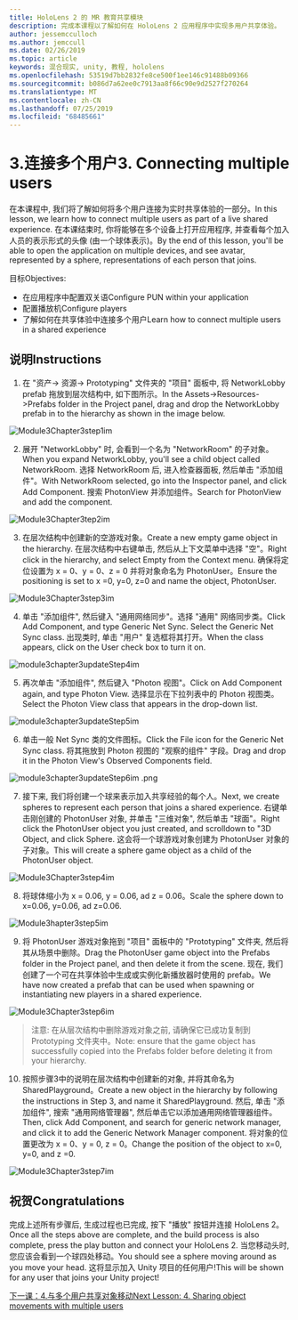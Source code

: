 ```yaml
---
title: HoloLens 2 的 MR 教育共享模块
description: 完成本课程以了解如何在 HoloLens 2 应用程序中实现多用户共享体验。
author: jessemcculloch
ms.author: jemccull
ms.date: 02/26/2019
ms.topic: article
keywords: 混合现实, unity, 教程, hololens
ms.openlocfilehash: 53519d7bb2832fe8ce500f1ee146c91488b09366
ms.sourcegitcommit: b086d7a62ee0c7913aa8f66c90e9d2527f270264
ms.translationtype: MT
ms.contentlocale: zh-CN
ms.lasthandoff: 07/25/2019
ms.locfileid: "68485661"
---
```

# <a name="3-connecting-multiple-users"></a><span data-ttu-id="deb52-104">3.连接多个用户</span><span class="sxs-lookup"><span data-stu-id="deb52-104">3. Connecting multiple users</span></span>

<span data-ttu-id="deb52-105">在本课程中, 我们将了解如何将多个用户连接为实时共享体验的一部分。</span><span class="sxs-lookup"><span data-stu-id="deb52-105">In this lesson, we learn how to connect multiple users as part of a live shared experience.</span></span> <span data-ttu-id="deb52-106">在本课结束时, 你将能够在多个设备上打开应用程序, 并查看每个加入人员的表示形式的头像 (由一个球体表示)。</span><span class="sxs-lookup"><span data-stu-id="deb52-106">By the end of this lesson, you'll be able to open the application on multiple devices, and see avatar, represented by a sphere, representations of each person that joins.</span></span> 

<span data-ttu-id="deb52-107">目标</span><span class="sxs-lookup"><span data-stu-id="deb52-107">Objectives:</span></span>

- <span data-ttu-id="deb52-108">在应用程序中配置双关语</span><span class="sxs-lookup"><span data-stu-id="deb52-108">Configure PUN within your application</span></span>
- <span data-ttu-id="deb52-109">配置播放机</span><span class="sxs-lookup"><span data-stu-id="deb52-109">Configure players</span></span>
- <span data-ttu-id="deb52-110">了解如何在共享体验中连接多个用户</span><span class="sxs-lookup"><span data-stu-id="deb52-110">Learn how to connect multiple users in a shared experience</span></span>

## <a name="instructions"></a><span data-ttu-id="deb52-111">说明</span><span class="sxs-lookup"><span data-stu-id="deb52-111">Instructions</span></span>

1. <span data-ttu-id="deb52-112">在 "资产-> 资源-> Prototyping" 文件夹的 "项目" 面板中, 将 NetworkLobby prefab 拖放到层次结构中, 如下图所示。</span><span class="sxs-lookup"><span data-stu-id="deb52-112">In the Assets->Resources->Prefabs folder in the Project panel, drag and drop the NetworkLobby prefab in to the hierarchy as shown in the image below.</span></span>

![Module3Chapter3step1im](images/module3chapter3step1im.PNG)

2. <span data-ttu-id="deb52-114">展开 "NetworkLobby" 时, 会看到一个名为 "NetworkRoom" 的子对象。</span><span class="sxs-lookup"><span data-stu-id="deb52-114">When you expand NetworkLobby, you'll see a child object called NetworkRoom.</span></span> <span data-ttu-id="deb52-115">选择 NetworkRoom 后, 进入检查器面板, 然后单击 "添加组件"。</span><span class="sxs-lookup"><span data-stu-id="deb52-115">With NetworkRoom selected, go into the Inspector panel, and click Add Component.</span></span> <span data-ttu-id="deb52-116">搜索 PhotonView 并添加组件。</span><span class="sxs-lookup"><span data-stu-id="deb52-116">Search for PhotonView and add the component.</span></span>

![Module3Chapter3tep2im](images/module3chapter3step2im.PNG)

3. <span data-ttu-id="deb52-118">在层次结构中创建新的空游戏对象。</span><span class="sxs-lookup"><span data-stu-id="deb52-118">Create a new empty game object in the hierarchy.</span></span> <span data-ttu-id="deb52-119">在层次结构中右键单击, 然后从上下文菜单中选择 "空"。</span><span class="sxs-lookup"><span data-stu-id="deb52-119">Right click in the hierarchy, and select Empty from the Context menu.</span></span> <span data-ttu-id="deb52-120">确保将定位设置为 x = 0、y = 0、z = 0 并将对象命名为 PhotonUser。</span><span class="sxs-lookup"><span data-stu-id="deb52-120">Ensure the positioning is set to x =0, y=0, z=0 and name the object, PhotonUser.</span></span>

![Module3Chapter3step3im](images/module3chapter3step3im.PNG)

4. <span data-ttu-id="deb52-122">单击 "添加组件", 然后键入 "通用网络同步"。选择 "通用" 网络同步类。</span><span class="sxs-lookup"><span data-stu-id="deb52-122">Click Add Component, and type Generic Net Sync. Select the Generic Net Sync class.</span></span> <span data-ttu-id="deb52-123">出现类时, 单击 "用户" 复选框将其打开。</span><span class="sxs-lookup"><span data-stu-id="deb52-123">When the class appears, click on the User check box to turn it on.</span></span> 

![module3chapter3updateStep4im](images/module3chapter3updateStep4im.png)

5. <span data-ttu-id="deb52-125">再次单击 "添加组件", 然后键入 "Photon 视图"。</span><span class="sxs-lookup"><span data-stu-id="deb52-125">Click on Add Component again, and type Photon View.</span></span> <span data-ttu-id="deb52-126">选择显示在下拉列表中的 Photon 视图类。</span><span class="sxs-lookup"><span data-stu-id="deb52-126">Select the Photon View class that appears in the drop-down list.</span></span>

![module3chapter3updateStep5im](images/module3chapter3updateStep5im.png)

6. <span data-ttu-id="deb52-128">单击一般 Net Sync 类的文件图标。</span><span class="sxs-lookup"><span data-stu-id="deb52-128">Click the File icon for the Generic Net Sync class.</span></span> <span data-ttu-id="deb52-129">将其拖放到 Photon 视图的 "观察的组件" 字段。</span><span class="sxs-lookup"><span data-stu-id="deb52-129">Drag and drop it in the Photon View's Observed Components field.</span></span> 

![module3chapter3updateStep6im .png](images/module3chapter3updateStep6im.png) 

7. <span data-ttu-id="deb52-131">接下来, 我们将创建一个球来表示加入共享经验的每个人。</span><span class="sxs-lookup"><span data-stu-id="deb52-131">Next, we create spheres to represent each person that joins a shared experience.</span></span> <span data-ttu-id="deb52-132">右键单击刚创建的 PhotonUser 对象, 并单击 "三维对象", 然后单击 "球面"。</span><span class="sxs-lookup"><span data-stu-id="deb52-132">Right click the PhotonUser object you just created, and scrolldown to "3D Object, and click Sphere.</span></span> <span data-ttu-id="deb52-133">这会将一个球游戏对象创建为 PhotonUser 对象的子对象。</span><span class="sxs-lookup"><span data-stu-id="deb52-133">This will create a sphere game object as a child of the PhotonUser object.</span></span>

![Module3Chapter3step4im](images/module3chapter3step4im.PNG)

8. <span data-ttu-id="deb52-135">将球体缩小为 x = 0.06, y = 0.06, ad z = 0.06。</span><span class="sxs-lookup"><span data-stu-id="deb52-135">Scale the sphere down to x=0.06, y=0.06, ad z=0.06.</span></span>

![Module3hapter3step5im](images/module3chapter3step5im.PNG)

9. <span data-ttu-id="deb52-137">将 PhotonUser 游戏对象拖到 "项目" 面板中的 "Prototyping" 文件夹, 然后将其从场景中删除。</span><span class="sxs-lookup"><span data-stu-id="deb52-137">Drag the PhotonUser game object into the Prefabs folder in the Project panel, and then delete it from the scene.</span></span> <span data-ttu-id="deb52-138">现在, 我们创建了一个可在共享体验中生成或实例化新播放器时使用的 prefab。</span><span class="sxs-lookup"><span data-stu-id="deb52-138">We have now created a prefab that can be used when spawning or instantiating new players in a shared experience.</span></span>

![Module3Chapter3step6im](images/module3chapter3step6im.PNG)

> <span data-ttu-id="deb52-140">注意: 在从层次结构中删除游戏对象之前, 请确保它已成功复制到 Prototyping 文件夹中。</span><span class="sxs-lookup"><span data-stu-id="deb52-140">Note: ensure that the game object has successfully copied into the Prefabs folder before deleting it from your hierarchy.</span></span>

10. <span data-ttu-id="deb52-141">按照步骤3中的说明在层次结构中创建新的对象, 并将其命名为 SharedPlayground。</span><span class="sxs-lookup"><span data-stu-id="deb52-141">Create a new object in the hierarchy by following the instructions in Step 3, and name it SharedPlayground.</span></span> <span data-ttu-id="deb52-142">然后, 单击 "添加组件", 搜索 "通用网络管理器", 然后单击它以添加通用网络管理器组件。</span><span class="sxs-lookup"><span data-stu-id="deb52-142">Then, click Add Component, and search for generic network manager, and click it to add the Generic Network Manager component.</span></span> <span data-ttu-id="deb52-143">将对象的位置更改为 x = 0、y = 0, z = 0。</span><span class="sxs-lookup"><span data-stu-id="deb52-143">Change the position of the object to x=0, y=0, and z =0.</span></span>

![Module3Chapter3step7im](images/module3chapter3step7im.PNG)


## <a name="congratulations"></a><span data-ttu-id="deb52-145">祝贺</span><span class="sxs-lookup"><span data-stu-id="deb52-145">Congratulations</span></span>

<span data-ttu-id="deb52-146">完成上述所有步骤后, 生成过程也已完成, 按下 "播放" 按钮并连接 HoloLens 2。</span><span class="sxs-lookup"><span data-stu-id="deb52-146">Once all the steps above are complete, and the build process is also complete, press the play button and connect your HoloLens 2.</span></span> <span data-ttu-id="deb52-147">当您移动头时, 您应该会看到一个球四处移动。</span><span class="sxs-lookup"><span data-stu-id="deb52-147">You should see a sphere moving around as you move your head.</span></span> <span data-ttu-id="deb52-148">这将显示加入 Unity 项目的任何用户!</span><span class="sxs-lookup"><span data-stu-id="deb52-148">This will be shown for any user that joins your Unity project!</span></span>

<span data-ttu-id="deb52-149">[下一课：4.与多个用户共享对象移动](mrlearning-sharing(photon)-ch4.md)</span><span class="sxs-lookup"><span data-stu-id="deb52-149">[Next Lesson: 4. Sharing object movements with multiple users](mrlearning-sharing(photon)-ch4.md)</span></span>

